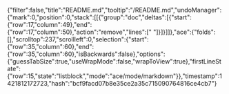 {"filter":false,"title":"README.md","tooltip":"/README.md","undoManager":{"mark":0,"position":0,"stack":[[{"group":"doc","deltas":[{"start":{"row":17,"column":49},"end":{"row":17,"column":50},"action":"remove","lines":[" "]}]}]]},"ace":{"folds":[],"scrolltop":237,"scrollleft":0,"selection":{"start":{"row":35,"column":60},"end":{"row":35,"column":60},"isBackwards":false},"options":{"guessTabSize":true,"useWrapMode":false,"wrapToView":true},"firstLineState":{"row":15,"state":"listblock","mode":"ace/mode/markdown"}},"timestamp":1421812172723,"hash":"bcf9facd07b8e35ce2a35c715090764816ce4cb7"}